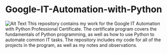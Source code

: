 # Google-IT-Automation-with-Python

<!-- ![Alt Text](./Google.png) -->

![Alt Text](./Google.png)
This repository contains my work for the Google IT Automation with Python Professional Certificate. The certificate program covers the fundamentals of Python programming, as well as how to use Python to automate common IT tasks. The repository includes my code for all of the projects in the program, as well as my notes and observations.
